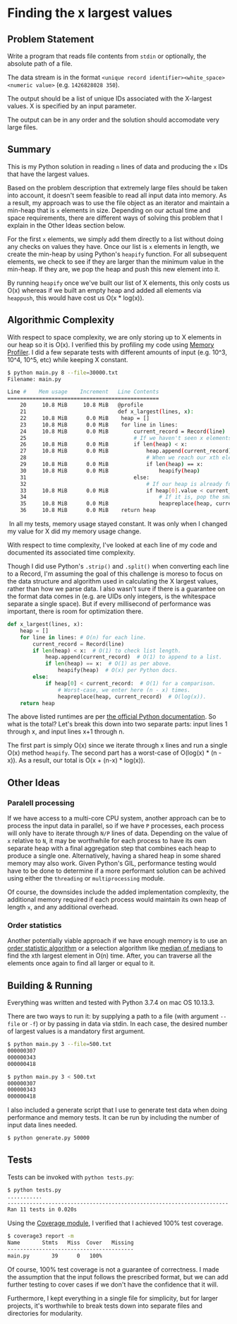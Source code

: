 # Finding the x largest values
## Problem Statement
Write a program that reads file contents from `stdin` or optionally, the absolute path of a file.

The data stream is in the format `<unique record identifier><white_space><numeric value>` (e.g. `1426828028 350`).

The output should be a list of unique IDs associated with the X-largest values. X is specified by an input parameter.

The output can be in any order and the solution should accomodate very large files.

## Summary
This is my Python solution in reading `n` lines of data and producing the `x` IDs that have the largest values.

Based on the problem description that extremely large files should be taken into account, it doesn't seem feasible to read all input data into memory. As a result, my approach was to use the file object as an iterator and maintain a min-heap that is `x` elements in size. Depending on our actual time and space requirements, there are different ways of solving this problem that I explain in the Other Ideas section below.

For the first `x` elements, we simply add them directly to a list without doing any checks on values they have. Once our list is `x` elements in length, we create the min-heap by using Python's `heapify` function. For all subsequent elements, we check to see if they are larger than the minimum value in the min-heap. If they are, we pop the heap and push this new element into it.

By running `heapify` once we've built our list of X elements, this only costs us O(x) whereas if we built an empty heap and added all elements via `heappush`, this would have cost us O(x * log(x)).

## Algorithmic Complexity
With respect to space complexity, we are only storing up to X elements in our heap so it is O(x). I verified this by profiling my code using [Memory Profiler](https://pypi.org/project/memory-profiler/). I did a few separate tests with different amounts of input (e.g. 10^3, 10^4, 10^5, etc) while keeping X constant.

```bash
$ python main.py 8 --file=30000.txt
Filename: main.py

Line #    Mem usage    Increment   Line Contents
================================================
    20     10.8 MiB     10.8 MiB   @profile
    21                             def x_largest(lines, x):
    22     10.8 MiB      0.0 MiB   	heap = []
    23     10.8 MiB      0.0 MiB   	for line in lines:
    24     10.8 MiB      0.0 MiB   		current_record = Record(line)
    25                             		# If we haven't seen x elements yet, just add them to our list.
    26     10.8 MiB      0.0 MiB   		if len(heap) < x:
    27     10.8 MiB      0.0 MiB   			heap.append(current_record)
    28                             			# When we reach our xth element, turn it into a heap.
    29     10.8 MiB      0.0 MiB   			if len(heap) == x:
    30     10.8 MiB      0.0 MiB   				heapify(heap)
    31                             		else:
    32                             			# If our heap is already full, check if this value is larger than the heap's smallest.
    33     10.8 MiB      0.0 MiB   			if heap[0].value < current_record.value:
    34                             				# If it is, pop the smallest and push the current value.
    35     10.8 MiB      0.0 MiB   				heapreplace(heap, current_record)
    36     10.8 MiB      0.0 MiB   	return heap
```

 In all my tests, memory usage stayed constant. It was only when I changed my value for X did my memory usage change.

With respect to time complexity, I've looked at each line of my code and documented its associated time complexity. 

Though I did use Python's `.strip()` and `.split()` when converting each line to a Record, I'm assuming the goal of this challenge is moreso to focus on the data structure and algorithm used in calculating the X largest values, rather than how we parse data. I also wasn't sure if there is a guarantee on the format data comes in (e.g. are UIDs only integers, is the whitespace separate a single space). But if every millisecond of performance was important, there is room for optimization there.

```python
def x_largest(lines, x):
	heap = []
	for line in lines: # O(n) for each line.
		current_record = Record(line)
		if len(heap) < x:  # O(1) to check list length.
			heap.append(current_record)  # O(1) to append to a list.
			if len(heap) == x:  # O(1) as per above.
				heapify(heap)  # O(x) per Python docs.
		else:
			if heap[0] < current_record:  # O(1) for a comparison.
				# Worst-case, we enter here (n - x) times.
				heapreplace(heap, current_record)  # O(log(x)).
	return heap
```

The above listed runtimes are per [the official Python documentation](https://docs.python.org/3.0/library/heapq.html). So what is the total? Let's break this down into two separate parts: input lines 1 through x, and input lines x+1 through n.

The first part is simply O(x) since we iterate through x lines and run a single O(x) method `heapify`. The second part has a worst-case of O(log(x) * (n - x)). As a result, our total is O(x + (n-x) * log(x)).

## Other Ideas
### Paralell processing
If we have access to a multi-core CPU system, another approach can be to process the input data in parallel, so if we have `P` processes, each process will only have to iterate through `N/P` lines of data. Depending on the value of `x` relative to `N`, it may be worthwhile for each process to have its own separate heap with a final aggregation step that combines each heap to produce a single one. Alternatively, having a shared heap in some shared memory may also work. Given Python's GIL, performance testing would have to be done to determine if a more performant solution can be achived using either the `threading` or `multiprocessing` module.

Of course, the downsides include the added implementation complexity, the additional memory required if each process would maintain its own heap of length `x`, and any additional overhead.

### Order statistics
Another potentially viable approach if we have enough memory is to use an [order statistic algorithm](http://staff.ustc.edu.cn/~csli/graduate/algorithms/book6/chap10.htm) or a selection algorithm like [median of medians](https://en.wikipedia.org/wiki/Median_of_medians) to find the xth largest element in O(n) time. After, you can traverse all the elements once again to find all larger or equal to it.

## Building & Running
Everything was written and tested with Python 3.7.4 on mac OS 10.13.3.

There are two ways to run it: by supplying a path to a file (with argument `--file` or `-f`) or by passing in data via stdin. In each case, the desired number of largest values is a mandatory first argument.

```bash
$ python main.py 3 --file=500.txt 
000000307
000000343
000000418
```

```bash
$ python main.py 3 < 500.txt 
000000307
000000343
000000418
```

I also included a generate script that I use to generate test data when doing performance and memory tests. It can be run by including the number of input data lines needed.

```bash
$ python generate.py 50000
```

## Tests
Tests can be invoked with `python tests.py`:

```bash
$ python tests.py 
...........
----------------------------------------------------------------------
Ran 11 tests in 0.020s
```

Using the [Coverage module](https://coverage.readthedocs.io/en/coverage-5.1/), I verified that I achieved 100% test coverage.

```bash
$ coverage3 report -m
Name       Stmts   Miss  Cover   Missing
----------------------------------------
main.py       39      0   100%
```

Of course, 100% test coverage is not a guarantee of correctness. I made the assumption that the input follows the prescribed format, but we can add further testing to cover cases if we don't have the confidence that it will.

Furthermore, I kept everything in a single file for simplicity, but for larger projects, it's worthwhile to break tests down into separate files and directories for modularity.